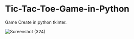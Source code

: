 
# Tic-Tac-Toe-Game-in-Python
Game Create in python tkinter.


![Screenshot (324)](https://user-images.githubusercontent.com/65019876/111439581-86369680-872b-11eb-88be-faa182453d70.png)
